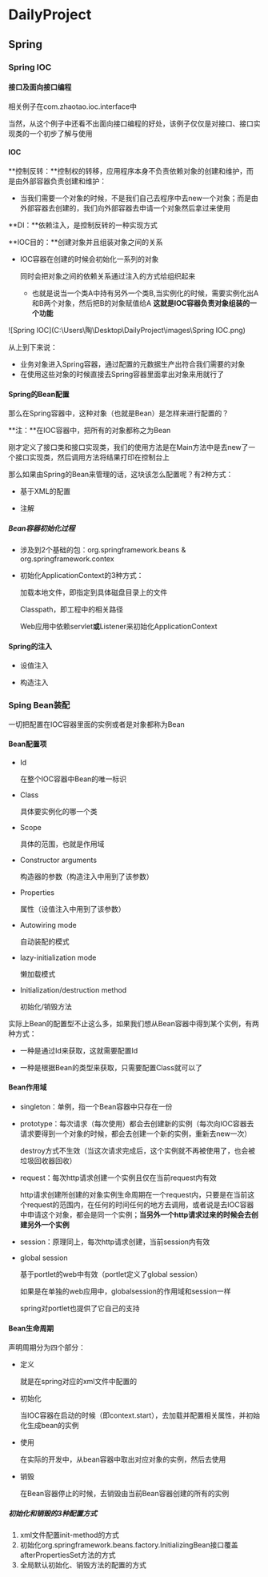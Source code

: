 # DailyProject

## Spring

### Spring IOC

#### 接口及面向接口编程

相关例子在com.zhaotao.ioc.interface中

当然，从这个例子中还看不出面向接口编程的好处，该例子仅仅是对接口、接口实现类的一个初步了解与使用

#### IOC
**控制反转：**控制权的转移，应用程序本身不负责依赖对象的创建和维护，而是由外部容器负责创建和维护：

- 当我们需要一个对象的时候，不是我们自己去程序中去new一个对象；而是由外部容器去创建的，我们向外部容器去申请一个对象然后拿过来使用

**DI：**依赖注入，是控制反转的一种实现方式

**IOC目的：**创建对象并且组装对象之间的关系

- IOC容器在创建的时候会初始化一系列的对象

  同时会把对象之间的依赖关系通过注入的方式给组织起来
  - 也就是说当一个类A中持有另外一个类B,当实例化的时候，需要实例化出A和B两个对象，然后把B的对象赋值给A
    **这就是IOC容器负责对象组装的一个功能**

![Spring IOC](C:\Users\陶\Desktop\DailyProject\images\Spring IOC.png)

从上到下来说：

- 业务对象进入Spring容器，通过配置的元数据生产出符合我们需要的对象
-   在使用这些对象的时候直接去Spring容器里面拿出对象来用就行了

#### Spring的Bean配置

那么在Spring容器中，这种对象（也就是Bean）是怎样来进行配置的？

**注：**在IOC容器中，把所有的对象都称之为Bean

刚才定义了接口类和接口实现类，我们的使用方法是在Main方法中是去new了一个接口实现类，然后调用方法将结果打印在控制台上

那么如果由Spring的Bean来管理的话，这块该怎么配置呢？有2种方式：

- 基于XML的配置

- 注解

##### Bean容器初始化过程
- 涉及到2个基础的包：org.springframework.beans & org.springframework.contex

- 初始化ApplicationContext的3种方式：

  加载本地文件，即指定到具体磁盘目录上的文件

  Classpath，即工程中的相关路径

  Web应用中依赖servlet**或**Listener来初始化ApplicationContext

#### Spring的注入

- 设值注入

- 构造注入

### Sping Bean装配

一切把配置在IOC容器里面的实例或者是对象都称为Bean

#### Bean配置项

- Id

  在整个IOC容器中Bean的唯一标识

- Class

  具体要实例化的哪一个类

- Scope

  具体的范围，也就是作用域

- Constructor arguments

  构造器的参数（构造注入中用到了该参数）

- Properties

  属性（设值注入中用到了该参数）

- Autowiring mode

  自动装配的模式

- lazy-initialization mode

  懒加载模式

- Initialization/destruction method

  初始化/销毁方法

实际上Bean的配置型不止这么多，如果我们想从Bean容器中得到某个实例，有两种方式：

- 一种是通过Id来获取，这就需要配置Id

- 一种是根据Bean的类型来获取，只需要配置Class就可以了

#### Bean作用域

- singleton：单例，指一个Bean容器中只存在一份

- prototype：每次请求（每次使用）都会去创建新的实例（每次向IOC容器去请求要得到一个对象的时候，都会去创建一个新的实例，重新去new一次）

  destroy方式不生效（当这次请求完成后，这个实例就不再被使用了，也会被垃圾回收器回收）

- request：每次http请求创建一个实例且仅在当前request内有效

  http请求创建所创建的对象实例生命周期在一个request内，只要是在当前这个request的范围内，在任何的时间任何的地方去调用，或者说是去IOC容器中申请这个对象，都会是同一个实例；**当另外一个http请求过来的时候会去创建另外一个实例**

- session：原理同上，每次http请求创建，当前session内有效

- global session

  基于portlet的web中有效（portlet定义了global session）

  如果是在单独的web应用中，globalsession的作用域和session一样

  spring对portlet也提供了它自己的支持

#### Bean生命周期

声明周期分为四个部分：

- 定义

  就是在spring对应的xml文件中配置的

- 初始化

  当IOC容器在启动的时候（即context.start），去加载并配置相关属性，并初始化生成bean的实例

- 使用

  在实际的开发中，从bean容器中取出对应对象的实例，然后去使用

- 销毁

  在Bean容器停止的时候，去销毁由当前Bean容器创建的所有的实例

##### 初始化和销毁的3种配置方式

1. xml文件配置init-method的方式
2. 初始化org.springframework.beans.factory.InitializingBean接口覆盖afterPropertiesSet方法的方式
3. 全局默认初始化、销毁方法的配置的方式


